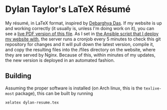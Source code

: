 # Dylan Taylor's LaTeX Résumé
My résumé, in LaTeX format, inspired by [Debarghya Das](https://github.com/deedy/Deedy-Resume). If my website is up and working correctly (it usually is, unless I'm doing work on it), you can see a [live PDF version of this file](https://dylanmtaylor.com/files/dylan-resume.pdf). As I set in [the Ansible script that I deploy my website with](https://github.com/dylanmtaylor/dylanmtaylor-ansible), the server runs a cronjob every 5 minutes to check this git repository for changes and it will pull down the latest version, compile it, and copy the resulting files into the /files directory on the website, where they are served by Nginx. Because of this, within minutes of my updates, the new version is deployed in an automated fashion.

## Building
Assuming the proper software is installed (on Arch linux, this is the `texlive-most` package), this can be built by running
```bash
xelatex dylan-resume.tex
```
